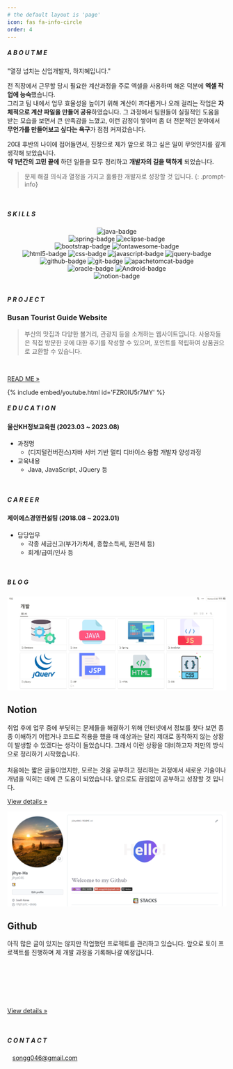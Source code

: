```yaml
---
# the default layout is 'page'
icon: fas fa-info-circle
order: 4
---
```


<!--ABOUT ME-->
##### A B O U T   M E

<p class="iceJaram-Rg">"열정 넘치는 신입개발자, 하지혜입니다."</p>

전 직장에서 근무할 당시 필요한 계산과정을 주로 엑셀을 사용하며 해온 덕분에 **엑셀 작업에 능숙**했습니다.    
그리고 팀 내에서 업무 효율성을 높이기 위해 계산이 까다롭거나 오래 걸리는 작업은 **자체적으로 계산 파일을 만들어 공유**하였습니다. 그 과정에서 팀원들이 실질적인 도움을 받는 모습을 보면서 큰 만족감을 느꼈고, 이런 감정이 쌓이며 좀 더 전문적인 분야에서 **무언가를 만들어보고 싶다는 욕구**가 점점 커져갔습니다.

20대 후반의 나이에 접어들면서, 진정으로 제가 앞으로 하고 싶은 일이 무엇인지를 깊게 생각해 보았습니다.   
**약 1년간의 고민 끝에** 하던 일들을 모두 정리하고 **개발자의 길을 택하게** 되었습니다.

> 문제 해결 의식과 열정을 가지고 훌륭한 개발자로 성장할 것 입니다.
{: .prompt-info}
<br>


<!--SKILLS-->
##### S K I L L S
<div align=center> 
  <img src="https://img.shields.io/badge/java-007396?style=for-the-badge&logo=java&logoColor=white" alt="java-badge"> 
  <br>
   
  <img src="https://img.shields.io/badge/spring-6DB33F?style=for-the-badge&logo=spring&logoColor=white" alt="spring-badge"> 
  <img src="https://img.shields.io/badge/Eclipseide-2C2255?style=for-the-badge&logo=Eclipseide&logoColor=2C2255&color=FFBB00" alt="eclipse-badge">    
  <br>
  
  <img src="https://img.shields.io/badge/bootstrap-7952B3?style=for-the-badge&logo=bootstrap&logoColor=white" alt="bootstrap-badge">
  <img src="https://img.shields.io/badge/fontawesome-339AF0?style=for-the-badge&logo=fontawesome&logoColor=white" alt="fontawesome-badge">
  <br>
  <img src="https://img.shields.io/badge/html5-E34F26?style=for-the-badge&logo=html5&logoColor=white" alt="html5-badge"> 
  <img src="https://img.shields.io/badge/css-1572B6?style=for-the-badge&logo=css3&logoColor=white" alt="css-badge"> 
  <img src="https://img.shields.io/badge/javascript-F7DF1E?style=for-the-badge&logo=javascript&logoColor=black" alt="javascript-badge"> 
  <img src="https://img.shields.io/badge/jquery-0769AD?style=for-the-badge&logo=jquery&logoColor=white" alt="jquery-badge">
  <br>
  
  <img src="https://img.shields.io/badge/github-181717?style=for-the-badge&logo=github&logoColor=white" alt="github-badge">
  <img src="https://img.shields.io/badge/git-F05032?style=for-the-badge&logo=git&logoColor=white" alt="git-badge">
  <img src="https://img.shields.io/badge/apache tomcat-F8DC75?style=for-the-badge&logo=apachetomcat&logoColor=white" alt="apachetomcat-badge">
  <br>

  <img src="https://img.shields.io/badge/oracle-F80000?style=for-the-badge&logo=oracle&logoColor=white" alt="oracle-badge">
  <img src="https://img.shields.io/badge/Android-34A853?style=for-the-badge&logo=Android&logoColor=white" alt="Android-badge">
  <br>  
  <img src="https://img.shields.io/badge/notion-000000?style=for-the-badge&logo=Notion&logoColor=white" alt="notion-badge">
  <br>
</div>
<br>


<!--PROJECT-->
##### P R O J E C T

### Busan Tourist Guide Website
> 부산의 맛집과 다양한 볼거리, 관광지 등을 소개하는 웹사이트입니다. 사용자들은 직접
> 방문한 곳에 대한 후기를 작성할 수 있으며, 포인트를 적립하여 상품권으로 교환할 수 있습니다.

<br>

<p>
  <a class="btn" href="https://github.com/jihye046/teampro">READ ME »</a>
</p>  
{% include embed/youtube.html id='FZR0IU5r7MY' %}
<br>


<!--EDUCATION-->
##### E D U C A T I O N

#### **울산KH정보교육원 (2023.03 ~ 2023.08)**
- 과정명
  - (디지털컨버전스)자바 서버 기반 멀티 디바이스 융합 개발자 양성과정
- 교육내용
  - Java, JavaScript, JQuery 등

<br>


<!--CAREER-->
##### C A R E E R
#### **제이에스경영컨설팅 (2018.08 ~ 2023.01)**
- 담당업무
  - 각종 세금신고(부가가치세, 종합소득세, 원천세 등)
  - 회계/급여/인사 등

<br>


<!--BLOG-->
##### B L O G

<div class="container-fluid">
	<div class="row">
		<div class="col-md-6">
      <a href="https://wisdomdev.notion.site/a206cbe8d1b84744a7d86d2b5d735031?v=135c6a8d75444d09a386cbe0dd564566&pvs=4">
			  <img alt="Notion" src="/assets/img/Notion.png" />
      </a>
			<h2>Notion</h2>
			<p style="font-size: 14px;">
				취업 후에 업무 중에 부딪히는 문제들을 해결하기 위해 인터넷에서 정보를 찾다 보면 종종 이해하기 어렵거나 코드로 적용을 했을 때 예상과는 달리 제대로 동작하지 않는 상황이 발생할 수 있겠다는 생각이 들었습니다. 그래서 이런 상황을 대비하고자 저만의 방식으로 정리하기 시작했습니다.
        <br><br>
        처음에는 짧은 글들이었지만, 모르는 것을 공부하고 정리하는 과정에서 새로운 기술이나 개념을 익히는 데에 큰 도움이 되었습니다. 앞으로도 끊임없이 공부하고 성장할 것 입니다.
      </p>
			<p>
				<a class="btn" href="https://wisdomdev.notion.site/a206cbe8d1b84744a7d86d2b5d735031?v=135c6a8d75444d09a386cbe0dd564566&pvs=4">
          View details »
        </a>
			</p>
		</div>
		<div class="col-md-6">
      <a href="https://github.com/jihye046">
			  <img alt="Github" src="/assets/img/Github.png" />
      </a>
			<h2>
				Github
			</h2>
			<p style="font-size: 14px;">
        아직 많은 글이 있지는 않지만 작업했던 프로젝트를 관리하고 있습니다. 앞으로 토이 프로젝트를 진행하며 제 개발 과정을 기록해나갈 예정입니다.
        <br><br><br><br><br><br><br>
			</p>
			<p>
				<a class="btn" href="https://github.com/jihye046">
          View details »
        </a>
			</p>
		</div>
	</div>
</div>
<br>


<!--CONTACT-->
##### C O N T A C T

<i class="fa-solid fa-envelope" style="color: #706666;"></i>&nbsp;&nbsp; songg046@gmail.com
<br>


